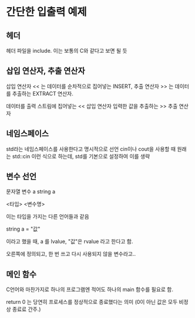 # 간단한 입출력 예제

## 헤더

헤더 파일을 include. 이는 보통의 C와 같다고 보면 될 듯

## 삽입 연산자, 추출 연산자

삽입 연산자 << 는 데이터를 순차적으로 집어넣는 INSERT,
추출 연산자 >> 는 데이터를 추출하는 EXTRACT 연산자.

데이터를 출력 스트림에 집어넣는 << 삽입 연산자
입력한 값을 추출하는 >> 추출 연산자

## 네임스페이스

std라는 네임스페이스를 사용한다고 명시적으로 선언
cin이나 cout을 사용할 때 원래는 std::cin 이런 식으로 하는데, std를 기본으로 설정하여 이를 생략

## 변수 선언

문자열 변수 a
string a

<타입> <변수명>

이는 타입을 가지는 다른 언어들과 같음

string a = "값"

이라고 했을 때, a 를 lvalue, "값"은 rvalue 라고 한다고 함.

오른쪽에 정의되고, 한 번 쓰고 다시 사용되지 않을 변수라고..

## 메인 함수

C언어와 마찬가지로 하나의 프로그램엔 적어도 하나의 main 함수를 필요로 함.

return 0 는 당연히 프로세스를 정상적으로 종료했다는 의미 (0이 아닌 값은 모두 비정상 종료료 간주.)
